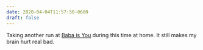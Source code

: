 ```yaml
---
date: 2020-04-04T11:57:50-0600
draft: false
---
```


Taking another run at [Baba is You](https://www.hempuli.com/baba/) during this time at home. It still makes my brain hurt real bad.

